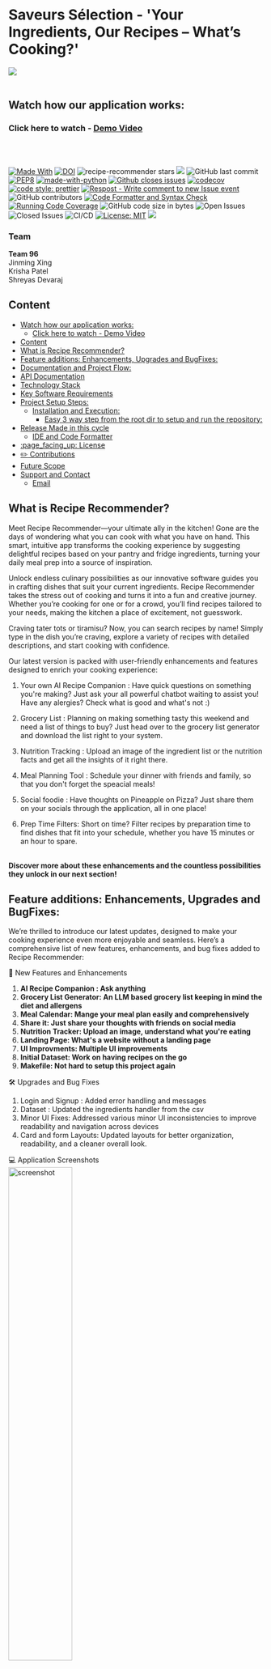 <h1> Saveurs Sélection - 'Your Ingredients, Our Recipes – What’s Cooking?' </h1>

![](./Code/frontend/public/assets/landing.jpg)
<br><br>

## Watch how our application works:

### Click here to watch - [Demo Video](https://drive.google.com/file/d/1vl7K_S2Wox9weDyARON_95EJygG8dolj/view?usp=share_link) <br>

<br><br>

[![Made With](https://img.shields.io/badge/made%20with-javascript-gree)](https://www.javascript.com/)
[![DOI](https://zenodo.org/badge/884950979.svg)](https://doi.org/10.5281/zenodo.14210981)
<img src="https://img.shields.io/github/stars/J1mmySE24/recipe-recommender?style=flat-square" alt="recipe-recommender stars"/>
<a href="https://github.com/J1mmySE24/recipe-recommender/discussions" alt="discussion">
<img src="https://img.shields.io/github/discussions/J1mmySE24/recipe-recommender" /></a>
![GitHub last commit](https://img.shields.io/github/last-commit/J1mmySE24/recipe-recommender)
[![PEP8](https://img.shields.io/badge/code%20style-pep8-orange.svg)](https://www.python.org/dev/peps/pep-0008/)
[![made-with-python](https://img.shields.io/badge/Made%20with-Python-1f425f.svg)](https://www.python.org/)
[![Github closes issues](https://img.shields.io/github/issues-closed-raw/J1mmySE24/recipe-recommender)](https://github.com/J1mmySE24/recipe-recommender/issues?q=is%3Aissue+is%3Aclosed)
[![codecov](https://codecov.io/github/J1mmySE24/recipe-recommender/graph/badge.svg?token=leSqogmx9Q)](https://codecov.io/github/J1mmySE24/recipe-recommender)
[![code style: prettier](https://img.shields.io/badge/code_style-prettier-ff69b4.svg?style=flat-square)](https://github.com/prettier/prettier)
[![Respost - Write comment to new Issue event](https://github.com/J1mmySE24/recipe-recommender/actions/workflows/Respost.yml/badge.svg)](https://github.com/J1mmySE24/recipe-recommender/actions/workflows/Respost.yml)
![GitHub contributors](https://img.shields.io/github/contributors/J1mmySE24/recipe-recommender)
[![Code Formatter and Syntax Check](https://github.com/J1mmySE24/recipe-recommender/actions/workflows/Code_Formatter_and_Syntax_Check.yml/badge.svg)](https://github.com/J1mmySE24/recipe-recommender/actions/workflows/Code_Formatter_and_Syntax_Check.yml)
[![Running Code Coverage](https://github.com/J1mmySE24/recipe-recommender/actions/workflows/coverage.yml/badge.svg)](https://github.com/J1mmySE24/recipe-recommender/actions/workflows/coverage.yml)
![GitHub code size in bytes](https://img.shields.io/github/languages/code-size/J1mmySE24/recipe-recommender)
![Open Issues](https://img.shields.io/github/issues-raw/J1mmySE24/recipe-recommender)
![Closed Issues](https://img.shields.io/github/issues-closed-raw/J1mmySE24/recipe-recommender)
![CI/CD](https://img.shields.io/badge/CI/CD-Passing-brightgreen)
[![License: MIT](https://img.shields.io/badge/License-MIT-yellow.svg)](https://opensource.org/licenses/MIT)
<a href="https://github.com/J1mmySE24/recipe-recommender/graphs/commit-activity" alt="commit activity">
<img src="https://img.shields.io/github/commit-activity/w/J1mmySE24/recipe-recommender" /></a>

<h3> Team </h3>

**Team 96** <br>
Jinming Xing <br>
Krisha Patel <br>
Shreyas Devaraj <br>

## Content
- [Watch how our application works:](#watch-how-our-application-works)
  - [Click here to watch - Demo Video ](#click-here-to-watch---demo-video-)
- [Content](#content)
- [What is Recipe Recommender?](#what-is-recipe-recommender)
- [Feature additions: Enhancements, Upgrades and BugFixes:](#feature-additions-enhancements-upgrades-and-bugfixes)
- [Documentation and Project Flow:](#documentation-and-project-flow)
- [API Documentation](#api-documentation)
- [Technology Stack](#technology-stack)
- [Key Software Requirements](#key-software-requirements)
- [Project Setup Steps:](#project-setup-steps)
  - [Installation and Execution:](#installation-and-execution)
      - [Easy 3 way step from the root dir to setup and run the repository:](#easy-3-way-step-from-the-root-dir-to-setup-and-run-the-repository)
- [Release Made in this cycle ](#release-made-in-this-cycle-)
  - [IDE and Code Formatter](#ide-and-code-formatter)
- [:page\_facing\_up: License ](#page_facing_up-license-)
- [:pencil2: Contributions ](#pencil2-contributions-)
- [Future Scope](#future-scope)
- [Support and Contact](#support-and-contact)
    - [Email](#email)

## What is Recipe Recommender? 

Meet Recipe Recommender—your ultimate ally in the kitchen! Gone are the days of wondering what you can cook with what you have on hand. This smart, intuitive app transforms the cooking experience by suggesting delightful recipes based on your pantry and fridge ingredients, turning your daily meal prep into a source of inspiration. <br>

Unlock endless culinary possibilities as our innovative software guides you in crafting dishes that suit your current ingredients. Recipe Recommender takes the stress out of cooking and turns it into a fun and creative journey. Whether you’re cooking for one or for a crowd, you’ll find recipes tailored to your needs, making the kitchen a place of excitement, not guesswork. <br>

Craving tater tots or tiramisu? Now, you can search recipes by name! Simply type in the dish you’re craving, explore a variety of recipes with detailed descriptions, and start cooking with confidence. <br>

Our latest version is packed with user-friendly enhancements and features designed to enrich your cooking experience: </b> <br>

1. Your own AI Recipe Companion : Have quick questions on something you're making? Just ask your all powerful chatbot waiting to assist you! Have any alergies? Check what is good and what's not :)

2. Grocery List : Planning on making something tasty this weekend and need a list of things to buy? Just head over to the grocery list generator and download the list right to your system.
3. Nutrition Tracking : Upload an image of the ingredient list or the nutrition facts and get all the insights of it right there.

4. Meal Planning Tool : Schedule your dinner with friends and family, so that you don't forget the speacial meals!

5. Social foodie : Have thoughts on Pineapple on Pizza? Just share them on your socials through the application, all in one place!

6. Prep Time Filters: Short on time? Filter recipes by preparation time to find dishes that fit into your schedule, whether you have 15 minutes or an hour to spare. <br>

<br> <b> Discover more about these enhancements and the countless possibilities they unlock in our next section! </b>

## Feature additions: Enhancements, Upgrades and BugFixes:

We’re thrilled to introduce our latest updates, designed to make your cooking experience even more enjoyable and seamless. Here’s a comprehensive list of new features, enhancements, and bug fixes added to Recipe Recommender: <br>

🚀 New Features and Enhancements

1. **AI Recipe Companion : Ask anything**
2. **Grocery List Generator: An LLM based grocery list keeping in mind the diet and allergens**
3. **Meal Calendar: Mange your meal plan easily and comprehensively**
4. **Share it: Just share your thoughts with friends on social media**
5. **Nutrition Tracker: Upload an image, understand what you're eating**
6. **Landing Page: What's a website without a landing page**
7. **UI Improvments: Multiple UI improvements**
8. **Initial Dataset: Work on having recipes on the go**
9. **Makefile: Not hard to setup this project again**

🛠️ Upgrades and Bug Fixes

1. Login and Signup : Added error handling and messages
2. Dataset : Updated the ingredients handler from the csv
3. Minor UI Fixes: Addressed various minor UI inconsistencies to improve readability and navigation across devices
4. Card and form Layouts: Updated layouts for better organization, readability, and a cleaner overall look.

💻 Application Screenshots <br>
<img src="./images/fall24_1.png" alt="screenshot" width="50%" /><br>
<img src="./images/fall24_2.png" alt="screenshot" width="50%" /><br>
<img src="./images/fall24_3.png" alt="screenshot" width="50%" /><br>
<img src="./images/fall24_4.png" alt="screenshot" width="50%" /><br>
<img src="./images/fall24_5.png" alt="screenshot" width="50%" /><br>
<img src="./images/fall24_6.png" alt="screenshot" width="30%" />

## Documentation and Project Flow:

![](flow-rr.gif) <br><br>

1. User Registration: Create a unique username and password to securely register on the platform. Duplicate usernames are not allowed, and all passwords are securely encrypted to maintain confidentiality.

2. User Authentication: Log in with your username and password to gain secure access to all features. Incorrect login attempts are limited to enhance account security.

3. Search Recipes by Ingredients: Enter the ingredients you have on hand, and discover a variety of recipes tailored to your pantry. The recommendation algorithm now suggests recipes even when a few ingredients are missing, offering alternative options.

4. Search Recipes by Dish Name: Looking for a specific dish? Simply type in the dish name (e.g., "tater tots") to locate matching recipes. This feature provides detailed descriptions to help you choose the perfect recipe.

5. Add a Recipe: Contribute to the recipe collection by adding your own recipes! Fill in details such as ingredients, dish name, preparation time, cuisine type, instructions, and upload optional images to enhance the recipe’s appeal.

6. Bookmark Favorite Recipes: Save recipes you love with the bookmark feature. These recipes are stored under your profile for quick and convenient access.

7. View Bookmarked Recipes in User Profile: Access all your saved recipes in your profile. Easily browse through your favorites and pick one to cook anytime.

8. Filter Recipes by Preparation Time: Find recipes based on your available time. Filter options allow you to select recipes based on preparation time, from quick 15-minute snacks to more elaborate meals.

9. Read Recipe Reviews and Ratings: Check reviews and ratings left by other users to get insights on a recipe before trying it. Share your experience and rate the recipes you try to help others make informed choices.

10. Generate Grocery List: Generate a grocery list based on the recipe name, cuisine, diet type and any allergens.

11. Nutrition Analyzer: Uplaod an image of nutrition facts/ingredient list and get an analysis of the food you eat.

12. Meal Calendar: Schedule your dinner with friends and family, so that you don't forget the speacial meals!

13. Share It: Share your foodie thoughts via social media all through our application.

14. Toggle Between Light and Dark Mode: Customize your viewing experience by switching between light and dark themes based on your preference or lighting conditions.

15. Logout: Securely log out of your account to protect your profile and activity data.
    <br><br>

\*Source documentation can be found at: [Recipe Recommender Docs](https://github.com/J1mmySE24/recipe-recommender/blob/master/Recipe%20Recommender%20Source%20Documentation.pdf)

## API Documentation

1. Get Recipes: Retrieve a list of recipes based on specified filters such as ingredients, cuisine, preparation time, and page parameters. A successful request returns a status code of 200 with the recipe list; in case of an error, it returns a status code of 500 with an error message. <br>

2. Get Recipe Cuisines: Fetch all available cuisines with a response code of 200 and an array of cuisine strings on success. If an error occurs, it returns a status code of 500 with an error message. <br>

3. Add Recipe: Allows users to add a new recipe via the /addRecipe endpoint by providing details like ingredients, dish name, cuisine, preparation time, and optional images. On success, it responds with a status code of 200 and the inserted recipe's ID; in case of an error, it returns a status code of 500 with an error message. <br>

4. Get Ingredients: Retrieve a list of distinct ingredients through the /callIngredients endpoint. A successful response returns a status code of 200 with an array of ingredient strings, and a failed request returns a status code of 500 with an error message. <br>

5. User Signup: Register a new user at the /signup endpoint. Success returns a status code of 200 with a success indicator; on failure, it returns a status code of 500 with an error message. <br>

6. User Login: Authenticate a user through the /login endpoint, returning a status code of 200 with a success indicator and user object on success. If authentication fails, it returns a status code of 500 with an error message. <br>

7. Get Bookmarks: Retrieve bookmarked recipes for a user via the /getBookmarks endpoint. On success, it responds with a status code of 200 and an array of bookmarked recipes; on failure, it returns a status code of 500 with an error message. <br>

8. Add Recipe to User Profile: Bookmark a recipe for a user profile through the /addRecipeToProfile endpoint. A successful request returns a status code of 200 with the count of modified items, while an error returns a status code of 500 with an error message. <br>

9. Search Recipes by Dish Name: Use the /searchByDishName endpoint to find recipes by specifying the dish name (e.g., "enchiladas" or "tiramisu"). On success, it returns a status code of 200 with matching recipes; an error returns a status code of 500 with an error message. <br>

10. Filter Recipes by Preparation Time: Apply preparation time filters via the /filterByPrepTime endpoint to find recipes based on available time. Successful requests return a code of 200 with filtered recipes, and errors return code 500 with an error message. <br>

11. View Recipe Reviews: View reviews and ratings of recipes through this new feature and get to know about the food you would like to cook. <br>

12. Toggle Dark Mode: Enable or disable dark mode via the Switch to Dark/Light Mode button, providing a user-friendly interaction. <br>

13. Chat Endpoint: Server with ollama running which serves as the endpoint for the chatbot. <br>
14. Grocery List Generator: Get the list of ingredients required for the provided recipe, cuisine etc. <br>
15. Image-Analysis : Get image anaylsis for the image containing the nutritional facts. <br>

This documentation provides a comprehensive guide for accessing all current functionalities and endpoints in the Recipe Recommender project.
<br><br>

Detailed documentation can be found at: [API Docs](https://github.com/J1mmySE24/recipe-recommender/blob/master/API_Documentation.pdf)

## Technology Stack

![NodeJS](https://img.shields.io/badge/node.js-6DA55F?style=for-the-badge&logo=node.js&logoColor=white)
![React](https://img.shields.io/badge/react-%2320232a.svg?style=for-the-badge&logo=react&logoColor=%2361DAFB)
![Express.js](https://img.shields.io/badge/express.js-%23404d59.svg?style=for-the-badge&logo=express&logoColor=%2361DAFB)
![NPM](https://img.shields.io/badge/npm-CB3837?style=for-the-badge&logo=npm&logoColor=white)
![JEST](https://img.shields.io/badge/Jest-C21325?style=for-the-badge&logo=jest&logoColor=white)
![MongoDB](https://img.shields.io/badge/MongoDB-%234ea94b.svg?style=for-the-badge&logo=mongodb&logoColor=white)
![HTML](https://img.shields.io/badge/HTML5-E34F26?style=for-the-badge&logo=html5&logoColor=white)
![CSS](https://img.shields.io/badge/CSS3-1572B6?style=for-the-badge&logo=css3&logoColor=white)

<br>Detailed documentation can be found at: [TechStack Docs](https://github.com/J1mmySE24/recipe-recommender/blob/master/TechStack-Docs)

## Key Software Requirements

- [Node.js v18.17.1](https://nodejs.org/en/download/)
- [NPM v10.1.0](https://nodejs.org/en/download/)

## Project Setup Steps:

### Installation and Execution:

- Clone repository using `git clone https://github.com/J1mmySE24/recipe-recommender.git`
- Create a mongoDB atlas account and a collection called `recipe_recommender`
- Update the env variables in the `.env` file in `Code/backend` directory.
- Download [ollama](https://ollama.com/download) for all the LLM related features

##### Easy 3 way step from the root dir to setup and run the repository:

- `make setup` : Sets up both the frontend directory, creates an initial dataset of 10 recipes in the mongodb collection (via `insertRecipes.js`)
- `make llama` : Pulls the required llama model (through ollama)
- `make start` : Runs the servers and open `localhost:3000` to view the rendered application

<!-- - database setup
  update all the env variables pertaining to mongo atlas uri in the backend directory.
  in `Code/backend/db` run `node insertRecipes.js` to have an initial dataset of recipes (else user can create their own as well). This reads from the cleaned csv file in the same direcotry.
- setup for frontend
  open terminal and navigate to the **frontend** folder and execute the following:
  ```
  npm install
  ```
- setup for backend
  open terminal and navigate to the **backend** folder and execute the following:

  ```
  npm install
  ```

  ## Execution Steps

1.  start backend server using:
    ```
    npm run dev
    ```
2.  start frontend server using:
    ```
    npm start
    ```
3.  Automatically a browser window is opened which shows frontend. -->

Run `npm test` for running the tests [Dependencies: Jest, Chai, Supertest]

## Release Made in this cycle <br>

1. Major release 1.1.0 - Major release to add search by recipe cooking time, theme changes, Dark mode and bookmarks.
   <br>
   [Read our detailed release notes](https://github.com/J1mmySE24/recipe-recommender/releases) <br>
   <br>

### IDE and Code Formatter

- [Visual Studio Code](https://code.visualstudio.com/) IDE
- [Prettier Formatter for Visual Studio Code](https://github.com/prettier/prettier-vscode/blob/main/README.md)

## :page_facing_up: License <a name="License"></a>

This project is licensed under the terms of the MIT license. Please check [License](https://github.com/PvPatel-1001/Recipe_Recommender/blob/master/LICENSE) for more details.

## :pencil2: Contributions <a name="Contributions"></a>

Please see our [CONTRIBUTING.md](https://github.com/J1mmySE24/recipe-recommender/blob/master/CONTRIBUTING.md) for instructions on how to contribute to the project by completing some of the issues.

## Future Scope

- ⁠Incorporate Speech To Text (STT) model, making it more user-friendly
- Delete recipes from database
- Add trackers such as calorie tracker, body health tracker
- Deploy it on a public server
- Dockerize it, making distribution more easily

## Support and Contact

 <center>
  <table>
    <tr>
        <td align="center"><a href="https://github.com/XingJinming-real"><img src="https://avatars.githubusercontent.com/u/64783524?v=4" width="100px;" alt=""/><br /><sub><b>Jinming Xing</b></sub></a><br /></td>
      <td align="center"><a href="https://github.com/krishapatel10"><img src="https://avatars.githubusercontent.com/u/99911043?v=4" width="100px;" alt=""/><br /><sub><b>Krisha Patel</b></sub></a></td>
    <td align="center"><a href="https://github.com/shreyasdvrj"><img src="https://avatars.githubusercontent.com/u/57234787?v=4" width="100px;" alt=""/><br /><sub><b>Shreyas Devaraj</b></sub></a><br /></td>
    </tr>
  </table>
</center>

#### Email

[team96.se@gmail.com](mailto:team96.se@gmail.com) : Yes this is an actual email id, contact us! :)
